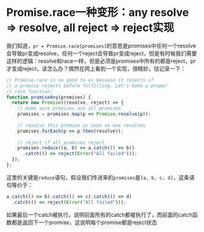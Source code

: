 # Promise.race一种变形：any resolve => resolve, all reject => reject实现

我们知道，`pr = Promise.race[promises]`的意思是promises中任何一个resolve会导致pr变成resolve，任何一个reject会导致pr变成reject，但是有时候我们需要这样的逻辑：resolve和race一样，但是必须是promises中所有的都是reject，pr才变成reject，该怎么办？偶然在网上看到一个实现，很精妙，估记录一下：

```javascript
// Promise.race is no good to us because it rejects if
// a promise rejects before fulfilling. Let's make a proper
// race function:
function promiseAny(promises) {
  return new Promise((resolve, reject) => {
    // make sure promises are all promises
    promises = promises.map(p => Promise.resolve(p));
      
    // resolve this promise as soon as one resolves
    promises.forEach(p => p.then(resolve));
      
    // reject if all promises reject
    promises.reduce((a, b) => a.catch(() => b))
      .catch(() => reject(Error("All failed")));
  });
};
```

这里的关键是`reduce`语句，假设我们传进来的`promises`是`[a, b, c, d]`，这条语句等价于：

```javascript
a.catch(() => b).catch(() => c).catch(() => d)
  .catch(() => reject(Error("All failed")));
```

如果最后一个catch被执行，说明前面所有的catch都被执行了，而前面的catch函数都是返回下一个promise，这说明每个promise都是reject状态